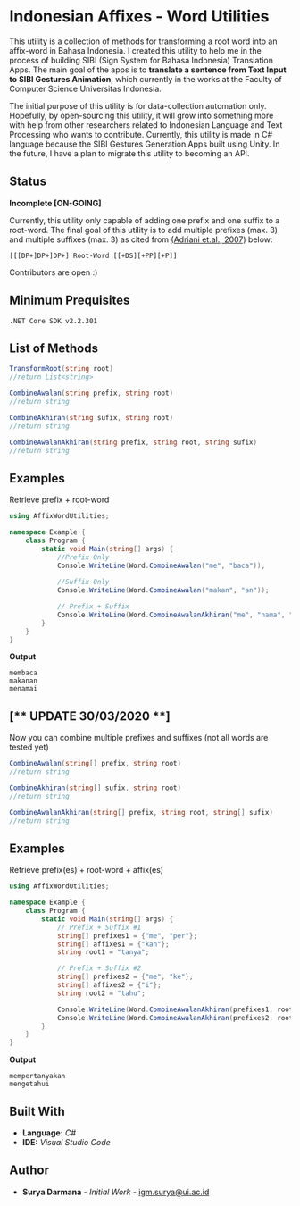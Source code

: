 # Indonesian Affixes - Word Utilities

This utility is a collection of methods for transforming a root word into an affix-word in Bahasa Indonesia. I created this utility to help me in the process of building SIBI (Sign System for Bahasa Indonesia) Translation Apps. The main goal of the apps is to **translate a sentence from Text Input to SIBI Gestures Animation**, which currently in the works at the Faculty of Computer Science Universitas Indonesia.


The initial purpose of this utility is for data-collection automation only. Hopefully, by open-sourcing this utility, it will grow into something more with help from other researchers related to Indonesian Language and Text Processing who wants to contribute. Currently, this utility is made in C# language because the SIBI Gestures Generation Apps built using Unity. In the future, I have a plan to migrate this utility to becoming an API.

## Status
**Incomplete [ON-GOING]**

Currently, this utility only capable of adding one prefix and one suffix to a root-word.
The final goal of this utility is to add multiple prefixes (max. 3) and multiple suffixes (max. 3)
as cited from [(Adriani et.al., 2007)](https://www.researchgate.net/profile/Jelita_Asian/publication/220316701_Stemming_Indonesian_A_confix-stripping_approach/links/5badcaff299bf13e6051ef4b/Stemming-Indonesian-A-confix-stripping-approach.pdf) below:
```
[[[DP+]DP+]DP+] Root-Word [[+DS][+PP][+P]]
```

Contributors are open :)

## Minimum Prequisites
```
.NET Core SDK v2.2.301
```

## List of Methods
```csharp
TransformRoot(string root) 
//return List<string>

CombineAwalan(string prefix, string root) 
//return string

CombineAkhiran(string sufix, string root) 
//return string

CombineAwalanAkhiran(string prefix, string root, string sufix) 
//return string
```
## Examples
Retrieve prefix + root-word
```csharp
using AffixWordUtilities;

namespace Example {
    class Program {
        static void Main(string[] args) {
            //Prefix Only
            Console.WriteLine(Word.CombineAwalan("me", "baca"));
            
            //Suffix Only
            Console.WriteLine(Word.CombineAwalan("makan", "an"));

            // Prefix + Suffix
            Console.WriteLine(Word.CombineAwalanAkhiran("me", "nama", "i"));
        }
    }
}
```
**Output**
```
membaca
makanan
menamai
```

## [** UPDATE 30/03/2020 **]
Now you can combine multiple prefixes and suffixes (not all words are tested yet)

```csharp
CombineAwalan(string[] prefix, string root) 
//return string

CombineAkhiran(string[] sufix, string root) 
//return string

CombineAwalanAkhiran(string[] prefix, string root, string[] sufix) 
//return string
```

## Examples
Retrieve prefix(es) + root-word + affix(es)
```csharp
using AffixWordUtilities;

namespace Example {
    class Program {
        static void Main(string[] args) {
            // Prefix + Suffix #1
            string[] prefixes1 = {"me", "per"};
            string[] affixes1 = {"kan"};
            string root1 = "tanya";

            // Prefix + Suffix #2
            string[] prefixes2 = {"me", "ke"};
            string[] affixes2 = {"i"};
            string root2 = "tahu";

            Console.WriteLine(Word.CombineAwalanAkhiran(prefixes1, root1, affixes1));
            Console.WriteLine(Word.CombineAwalanAkhiran(prefixes2, root2, affixes2));
        }
    }
}
```
**Output**
```
mempertanyakan
mengetahui
```

## Built With

* **Language:** *C#*
* **IDE:** *Visual Studio Code*

## Author

* **Surya Darmana** - *Initial Work* - igm.surya@ui.ac.id


